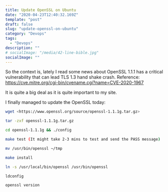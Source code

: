 ```yaml
---
title: Update OpenSSL on Ubuntu
date: "2020-04-23T12:40:32.169Z"
template: "post"
draft: false
slug: "update-openssl-on-ubuntu"
category: "Devops"
tags:
  - "Devops"
description: ""
# socialImage: "/media/42-line-bible.jpg"
socialImage: ""
---
```


So the context is, lately I read some news about OpenSSL 1.1.1 has a critical vulnerability that can lead TLS 1.3 hand shake crash. Reference: <https://cve.mitre.org/cgi-bin/cvename.cgi?name=CVE-2020-1967>

It is quite a big deal as it is quite important to my site.

I finally managed to update the OpenSSL today:

```Bash
wget <https://www.openssl.org/source/openssl-1.1.1g.tar.gz>

tar -zxf openssl-1.1.1g.tar.gz

cd openssl-1.1.1g && ./config

make test (It might take 2-3 mins to test and send the PASS message)

mv /usr/bin/openssl ~/tmp

make install

ln -s /usr/local/bin/openssl /usr/bin/openssl

ldconfig

openssl version
```

